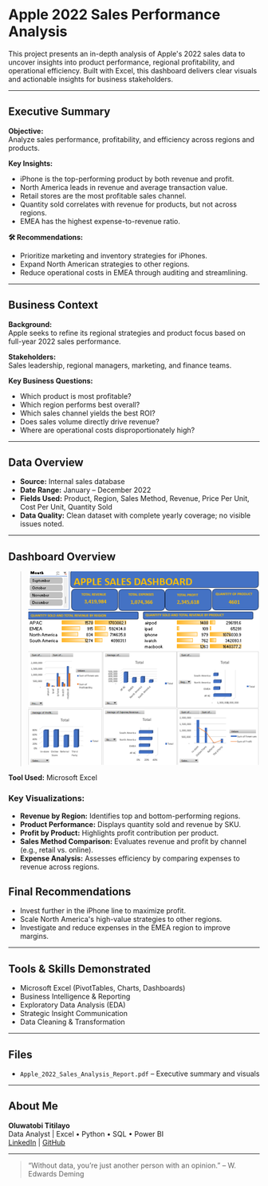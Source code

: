 # Apple 2022 Sales Performance Analysis

This project presents an in-depth analysis of Apple's 2022 sales data to uncover insights into product performance, regional profitability, and operational efficiency. Built with Excel, this dashboard delivers clear visuals and actionable insights for business stakeholders.

---

## Executive Summary

**Objective:**  
Analyze sales performance, profitability, and efficiency across regions and products.

**Key Insights:**
- iPhone is the top-performing product by both revenue and profit.
- North America leads in revenue and average transaction value.
- Retail stores are the most profitable sales channel.
- Quantity sold correlates with revenue for products, but not across regions.
- EMEA has the highest expense-to-revenue ratio.

**🛠 Recommendations:**
- Prioritize marketing and inventory strategies for iPhones.
- Expand North American strategies to other regions.
- Reduce operational costs in EMEA through auditing and streamlining.

---

## Business Context

**Background:**  
Apple seeks to refine its regional strategies and product focus based on full-year 2022 sales performance.

**Stakeholders:**  
Sales leadership, regional managers, marketing, and finance teams.

**Key Business Questions:**
- Which product is most profitable?
- Which region performs best overall?
- Which sales channel yields the best ROI?
- Does sales volume directly drive revenue?
- Where are operational costs disproportionately high?

---

## Data Overview

- **Source:** Internal sales database
- **Date Range:** January – December 2022
- **Fields Used:** Product, Region, Sales Method, Revenue, Price Per Unit, Cost Per Unit, Quantity Sold
- **Data Quality:** Clean dataset with complete yearly coverage; no visible issues noted.

---

## Dashboard Overview
> ![Dashboard Overview](apple-sales-dashboard.png)

**Tool Used:** Microsoft Excel

### Key Visualizations:
- **Revenue by Region:** Identifies top and bottom-performing regions.
- **Product Performance:** Displays quantity sold and revenue by SKU.
- **Profit by Product:** Highlights profit contribution per product.
- **Sales Method Comparison:** Evaluates revenue and profit by channel (e.g., retail vs. online).
- **Expense Analysis:** Assesses efficiency by comparing expenses to revenue across regions.

## Final Recommendations

- Invest further in the iPhone line to maximize profit.
- Scale North America's high-value strategies to other regions.
- Investigate and reduce expenses in the EMEA region to improve margins.

---

## Tools & Skills Demonstrated

- Microsoft Excel (PivotTables, Charts, Dashboards)
- Business Intelligence & Reporting
- Exploratory Data Analysis (EDA)
- Strategic Insight Communication
- Data Cleaning & Transformation

---

## Files

- `Apple_2022_Sales_Analysis_Report.pdf` – Executive summary and visuals

---

## About Me

**Oluwatobi Titilayo**  
Data Analyst | Excel • Python • SQL • Power BI  
[LinkedIn](https://www.linkedin.com/in/titilayo-oluwatobi/) | [GitHub](https://github.com/Oluwatobi-Data)

---

> “Without data, you’re just another person with an opinion.” – W. Edwards Deming
